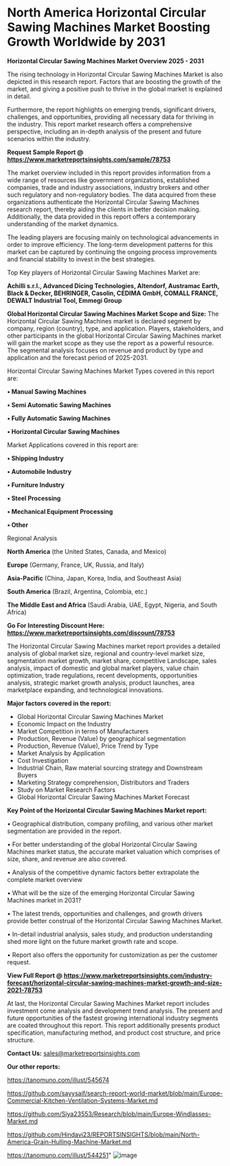 # North America Horizontal Circular Sawing Machines Market Boosting Growth Worldwide by 2031

<Strong> Horizontal Circular Sawing Machines Market Overview 2025 - 2031</strong>

The rising technology in Horizontal Circular Sawing Machines Market is also depicted in this research report. Factors that are boosting the growth of the market, and giving a positive push to thrive in the global market is explained in detail.

Furthermore, the report highlights on emerging trends, significant drivers, challenges, and opportunities, providing all necessary data for thriving in the industry. This report market research offers a comprehensive perspective, including an in-depth analysis of the present and future scenarios within the industry.

<strong>Request Sample Report @ <a href=https://www.marketreportsinsights.com/sample/78753>https://www.marketreportsinsights.com/sample/78753</a></strong>

The market overview included in this report provides information from a wide range of resources like government organizations, established companies, trade and industry associations, industry brokers and other such regulatory and non-regulatory bodies. The data acquired from these organizations authenticate the Horizontal Circular Sawing Machines research report, thereby aiding the clients in better decision making. Additionally, the data provided in this report offers a contemporary understanding of the market dynamics.

The leading players are focusing mainly on technological advancements in order to improve efficiency. The long-term development patterns for this market can be captured by continuing the ongoing process improvements and financial stability to invest in the best strategies.

Top Key players of Horizontal Circular Sawing Machines Market are:

<strong>Achilli s.r.l., Advanced Dicing Technologies, Altendorf, Austramac Earth, Black & Decker, BEHRINGER, Casolin, CEDIMA GmbH, COMALL FRANCE, DEWALT Industrial Tool, Emmegi Group</strong>

<strong><b>Global Horizontal Circular Sawing Machines Market Scope and Size:</b></strong>
The Horizontal Circular Sawing Machines market is declared segment by company, region (country), type, and application. Players, stakeholders, and other participants in the global Horizontal Circular Sawing Machines market will gain the market scope as they use the report as a powerful resource. The segmental analysis focuses on revenue and product by type and application and the forecast period of 2025-2031.

Horizontal Circular Sawing Machines Market Types covered in this report are:

<strong>• Manual Sawing Machines

• Semi Automatic Sawing Machines

• Fully Automatic Sawing Machines

• Horizontal Circular Sawing Machines</strong>

Market Applications covered in this report are:

<strong>• Shipping Industry

• Automobile Industry

• Furniture Industry

• Steel Processing

• Mechanical Equipment Processing

• Other</strong> 

Regional Analysis

<strong>North America</strong> (the United States, Canada, and Mexico)

<strong>Europe</strong> (Germany, France, UK, Russia, and Italy)

<strong>Asia-Pacific</strong> (China, Japan, Korea, India, and Southeast Asia)

<strong>South America</strong> (Brazil, Argentina, Colombia, etc.)

<strong>The Middle East and Africa</strong> (Saudi Arabia, UAE, Egypt, Nigeria, and South Africa)

<strong>Go For Interesting Discount Here: <a href=https://www.marketreportsinsights.com/discount/78753>https://www.marketreportsinsights.com/discount/78753</a></strong>

The Horizontal Circular Sawing Machines market report provides a detailed analysis of global market size, regional and country-level market size, segmentation market growth, market share, competitive Landscape, sales analysis, impact of domestic and global market players, value chain optimization, trade regulations, recent developments, opportunities analysis, strategic market growth analysis, product launches, area marketplace expanding, and technological innovations.

<strong><b>Major factors covered in the report:</b></strong>
<ul>
  <li>Global Horizontal Circular Sawing Machines Market </li>
  <li>Economic Impact on the Industry</li>
  <li>Market Competition in terms of Manufacturers</li>
  <li>Production, Revenue (Value) by geographical segmentation</li>
  <li>Production, Revenue (Value), Price Trend by Type</li>
  <li>Market Analysis by Application</li>
  <li>Cost Investigation</li>
  <li>Industrial Chain, Raw material sourcing strategy and Downstream Buyers</li>
  <li>Marketing Strategy comprehension, Distributors and Traders</li>
  <li>Study on Market Research Factors</li>
  <li>Global Horizontal Circular Sawing Machines Market Forecast</li>
</ul>

<strong><b>Key Point of the Horizontal Circular Sawing Machines Market report:</b></strong>

• Geographical distribution, company profiling, and various other market segmentation are provided in the report.

• For better understanding of the global Horizontal Circular Sawing Machines market status, the accurate market valuation which comprises of size, share, and revenue are also covered.

• Analysis of the competitive dynamic factors better extrapolate the complete market overview

• What will be the size of the emerging Horizontal Circular Sawing Machines market in 2031?

• The latest trends, opportunities and challenges, and growth drivers provide better construal of the Horizontal Circular Sawing Machines Market.

• In-detail industrial analysis, sales study, and production understanding shed more light on the future market growth rate and scope.

• Report also offers the opportunity for customization as per the customer request.

<strong><b>View Full Report @ <a href=https://www.marketreportsinsights.com/industry-forecast/horizontal-circular-sawing-machines-market-growth-and-size-2021-78753>https://www.marketreportsinsights.com/industry-forecast/horizontal-circular-sawing-machines-market-growth-and-size-2021-78753</a></b></strong>


At last, the Horizontal Circular Sawing Machines Market report includes investment come analysis and development trend analysis. The present and future opportunities of the fastest growing international industry segments are coated throughout this report. This report additionally presents product specification, manufacturing method, and product cost structure, and price structure.

<strong>Contact Us:</strong>
sales@marketreportsinsights.com

<strong>Our other reports:</strong>

<a href=https://tanomuno.com/illust/545674>https://tanomuno.com/illust/545674</a>

<a href=https://github.com/sayysaif/search-report-world-market/blob/main/Europe-Commercial-Kitchen-Ventilation-Systems-Market.md>https://github.com/sayysaif/search-report-world-market/blob/main/Europe-Commercial-Kitchen-Ventilation-Systems-Market.md</a>

<a href=https://github.com/Siya23553/Research/blob/main/Europe-Windlasses-Market.md>https://github.com/Siya23553/Research/blob/main/Europe-Windlasses-Market.md</a>

<a href=https://github.com/Hindavi23/REPORTSINSIGHTS/blob/main/North-America-Grain-Hulling-Machine-Market.md>https://github.com/Hindavi23/REPORTSINSIGHTS/blob/main/North-America-Grain-Hulling-Machine-Market.md</a>

<a href=https://tanomuno.com/illust/544251>https://tanomuno.com/illust/544251</a>"
![image](https://github.com/user-attachments/assets/e10f7f35-ddb3-486a-9078-d87e5cb13eca)

